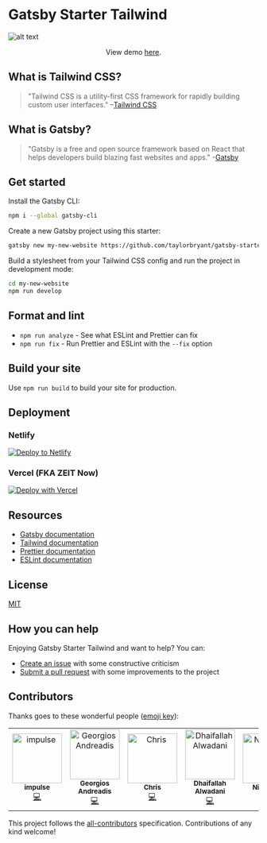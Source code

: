 # Gatsby Starter Tailwind

  
![alt text](https://image.ibb.co/jv6FC7/gatsby_starter_tailwind.png "Screenshot of Gatsby Starter Tailwind homepage")
  
<p align="center">View demo <a href="https://gatsby-starter-tailwind.oddstronaut.com/">here</a>.</p>

## What is Tailwind CSS?

> "Tailwind CSS is a utility-first CSS framework for rapidly building custom user interfaces."
> –[Tailwind CSS](https://tailwindcss.com)

## What is Gatsby?

> "Gatsby is a free and open source framework based on React that helps developers build blazing fast websites and apps." -[Gatsby](https://www.gatsbyjs.org/)

## Get started

Install the Gatsby CLI:

```sh
npm i --global gatsby-cli
```

Create a new Gatsby project using this starter:

```sh
gatsby new my-new-website https://github.com/taylorbryant/gatsby-starter-tailwind
```

Build a stylesheet from your Tailwind CSS config and run the project in development mode:

```sh
cd my-new-website
npm run develop
```

## Format and lint

- `npm run analyze` - See what ESLint and Prettier can fix
- `npm run fix` - Run Prettier and ESLint with the `--fix` option

## Build your site

Use `npm run build` to build your site for production.

## Deployment

### Netlify

[![Deploy to Netlify](https://www.netlify.com/img/deploy/button.svg)](https://app.netlify.com/start/deploy?repository=https://github.com/taylorbryant/gatsby-starter-tailwind)

### Vercel (FKA ZEIT Now)

[![Deploy with Vercel](https://vercel.com/button)](https://vercel.com/import/git?s=https%3A%2F%2Fgithub.com%2Ftaylorbryant%2Fgatsby-starter-tailwind%2Ftree%2Fmaster)

## Resources

- [Gatsby documentation](https://www.gatsbyjs.org/docs/)
- [Tailwind documentation](https://tailwindcss.com/docs/what-is-tailwind/)
- [Prettier documentation](https://prettier.io/docs/en/index.html)
- [ESLint documentation](https://eslint.org/docs/user-guide/configuring)

## License

[MIT](https://github.com/taylorbryant/gatsby-starter-tailwind/blob/master/LICENSE.md)

## How you can help

Enjoying Gatsby Starter Tailwind and want to help? You can:

- [Create an issue](https://github.com/taylorbryant/gatsby-starter-tailwind/issues/new) with some constructive criticism
- [Submit a pull request](https://github.com/taylorbryant/gatsby-starter-tailwind/compare) with some improvements to the project

## Contributors

Thanks goes to these wonderful people ([emoji key](https://allcontributors.org/docs/en/emoji-key)):

<!-- ALL-CONTRIBUTORS-LIST:START - Do not remove or modify this section -->
<!-- prettier-ignore -->
<table>
  <tr>
    <td align="center"><a href="http://impuls.dev"><img src="https://avatars3.githubusercontent.com/u/8146736?v=4" width="100px;" alt="impulse"/><br /><sub><b>impulse</b></sub></a><br /><a href="https://github.com/taylorbryant/gatsby-starter-tailwind/commits?author=impulse" title="Code">💻</a></td>
    <td align="center"><a href="https://gandreadis.com"><img src="https://avatars3.githubusercontent.com/u/5272244?v=4" width="100px;" alt="Georgios Andreadis"/><br /><sub><b>Georgios Andreadis</b></sub></a><br /><a href="https://github.com/taylorbryant/gatsby-starter-tailwind/commits?author=gandreadis" title="Code">💻</a></td>
    <td align="center"><a href="https://github.com/altruisticsoftware"><img src="https://avatars3.githubusercontent.com/u/12105346?v=4" width="100px;" alt="Chris"/><br /><sub><b>Chris</b></sub></a><br /><a href="https://github.com/taylorbryant/gatsby-starter-tailwind/commits?author=altruisticsoftware" title="Code">💻</a></td>
    <td align="center"><a href="https://github.com/dalwadani"><img src="https://avatars1.githubusercontent.com/u/4618082?v=4" width="100px;" alt="Dhaifallah Alwadani"/><br /><sub><b>Dhaifallah Alwadani</b></sub></a><br /><a href="https://github.com/taylorbryant/gatsby-starter-tailwind/commits?author=dalwadani" title="Code">💻</a></td>
    <td align="center"><a href="http://nigelball.org"><img src="https://avatars2.githubusercontent.com/u/815408?v=4" width="100px;" alt="Nigel Ball"/><br /><sub><b>Nigel Ball</b></sub></a><br /><a href="#ideas-nigelb135" title="Ideas, Planning, & Feedback">🤔</a> <a href="https://github.com/taylorbryant/gatsby-starter-tailwind/commits?author=nigelb135" title="Code">💻</a></td>
    <td align="center"><a href="https://github.com/monte-hayward"><img src="https://avatars3.githubusercontent.com/u/3780422?v=4" width="100px;" alt="Monte Hayward"/><br /><sub><b>Monte Hayward</b></sub></a><br /><a href="https://github.com/taylorbryant/gatsby-starter-tailwind/commits?author=monte-hayward" title="Code">💻</a></td>
    <td align="center"><a href="https://lukebennett.com.au"><img src="https://avatars0.githubusercontent.com/u/3422401?v=4" width="100px;" alt="Luke Bennett"/><br /><sub><b>Luke Bennett</b></sub></a><br /><a href="https://github.com/taylorbryant/gatsby-starter-tailwind/commits?author=lukebennett88" title="Code">💻</a></td>
  </tr>
</table>

<!-- ALL-CONTRIBUTORS-LIST:END -->

This project follows the [all-contributors](https://github.com/all-contributors/all-contributors) specification. Contributions of any kind welcome!
